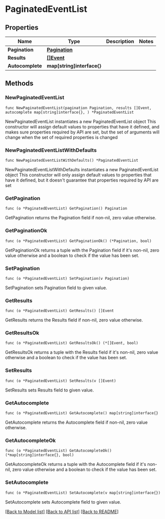 # PaginatedEventList

## Properties

Name | Type | Description | Notes
------------ | ------------- | ------------- | -------------
**Pagination** | [**Pagination**](Pagination.md) |  | 
**Results** | [**[]Event**](Event.md) |  | 
**Autocomplete** | **map[string]interface{}** |  | 

## Methods

### NewPaginatedEventList

`func NewPaginatedEventList(pagination Pagination, results []Event, autocomplete map[string]interface{}, ) *PaginatedEventList`

NewPaginatedEventList instantiates a new PaginatedEventList object
This constructor will assign default values to properties that have it defined,
and makes sure properties required by API are set, but the set of arguments
will change when the set of required properties is changed

### NewPaginatedEventListWithDefaults

`func NewPaginatedEventListWithDefaults() *PaginatedEventList`

NewPaginatedEventListWithDefaults instantiates a new PaginatedEventList object
This constructor will only assign default values to properties that have it defined,
but it doesn't guarantee that properties required by API are set

### GetPagination

`func (o *PaginatedEventList) GetPagination() Pagination`

GetPagination returns the Pagination field if non-nil, zero value otherwise.

### GetPaginationOk

`func (o *PaginatedEventList) GetPaginationOk() (*Pagination, bool)`

GetPaginationOk returns a tuple with the Pagination field if it's non-nil, zero value otherwise
and a boolean to check if the value has been set.

### SetPagination

`func (o *PaginatedEventList) SetPagination(v Pagination)`

SetPagination sets Pagination field to given value.


### GetResults

`func (o *PaginatedEventList) GetResults() []Event`

GetResults returns the Results field if non-nil, zero value otherwise.

### GetResultsOk

`func (o *PaginatedEventList) GetResultsOk() (*[]Event, bool)`

GetResultsOk returns a tuple with the Results field if it's non-nil, zero value otherwise
and a boolean to check if the value has been set.

### SetResults

`func (o *PaginatedEventList) SetResults(v []Event)`

SetResults sets Results field to given value.


### GetAutocomplete

`func (o *PaginatedEventList) GetAutocomplete() map[string]interface{}`

GetAutocomplete returns the Autocomplete field if non-nil, zero value otherwise.

### GetAutocompleteOk

`func (o *PaginatedEventList) GetAutocompleteOk() (*map[string]interface{}, bool)`

GetAutocompleteOk returns a tuple with the Autocomplete field if it's non-nil, zero value otherwise
and a boolean to check if the value has been set.

### SetAutocomplete

`func (o *PaginatedEventList) SetAutocomplete(v map[string]interface{})`

SetAutocomplete sets Autocomplete field to given value.



[[Back to Model list]](../README.md#documentation-for-models) [[Back to API list]](../README.md#documentation-for-api-endpoints) [[Back to README]](../README.md)


